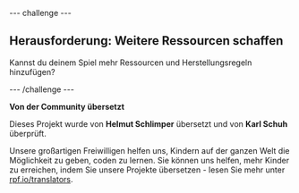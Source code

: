 --- challenge ---

## Herausforderung: Weitere Ressourcen schaffen

Kannst du deinem Spiel mehr Ressourcen und Herstellungsregeln hinzufügen?

--- /challenge ---


**Von der Community übersetzt**

Dieses Projekt wurde von **Helmut Schlimper** übersetzt und von **Karl Schuh** überprüft.

Unsere großartigen Freiwilligen helfen uns, Kindern auf der ganzen Welt die Möglichkeit zu geben, coden zu lernen. Sie können uns helfen, mehr Kinder zu erreichen, indem Sie unsere Projekte übersetzen - lesen Sie mehr unter [rpf.io/translators](https://rpf.io/translators).